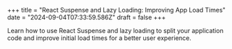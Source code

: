 +++
title = "React Suspense and Lazy Loading: Improving App Load Times"
date = "2024-09-04T07:33:59.586Z"
draft = false
+++

  Learn how to use React Suspense and lazy loading to split your application code and improve initial load times for a better user experience.
        